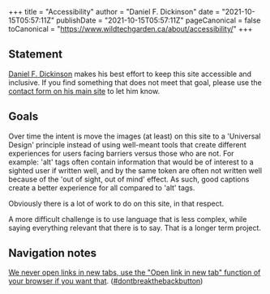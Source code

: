 +++
title = "Accessibility"
author = "Daniel F. Dickinson"
date = "2021-10-15T05:57:11Z"
publishDate = "2021-10-15T05:57:11Z"
pageCanonical = false
toCanonical = "https://www.wildtechgarden.ca/about/accessibility/"
+++

## Statement

[Daniel F. Dickinson](https://www.wildtechgarden.ca/about/) makes his best
effort to keep this site accessible and inclusive. If you find something that
does not meet that goal, please use the [contact form on his main
site](https://www.wildtechgarden.ca/about/contact/) to let him know.

## Goals

Over time the intent is move the images (at least) on this site to a
'Universal Design' principle instead of using well-meant tools that create
different experiences for users facing barriers versus those who are not. For
example: 'alt' tags often contain information that would be of interest to a
sighted user if written well, and by the same token are often not written well
because of the 'out of sight, out of mind' effect. As such, good captions create
a better experience for all compared to 'alt' tags.

Obviously there is a lot of work to do on this site, in that respect.

A more difficult challenge is to use language that is less complex, while saying
everything relevant that there is to say. That is a longer term project.

## Navigation notes

[We never open links in new tabs, use the "Open link in new tab" function of
your browser if you want
that](https://www.wildtechgarden.ca/blog/accessible-design-no-blank/).
([#dontbreakthebackbutton](https://www.linkedin.com/feed/hashtag/?keywords=dontbreakthebackbutton))
